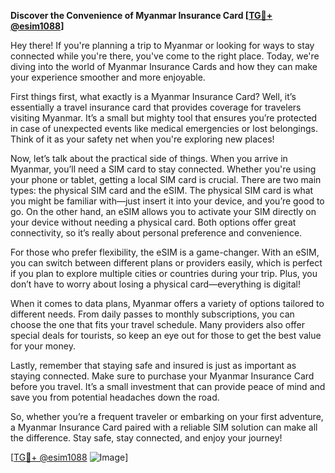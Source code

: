 **Discover the Convenience of Myanmar Insurance Card [[TG💪+ @esim1088](https://t.me/s/esim1088)]**

Hey there! If you're planning a trip to Myanmar or looking for ways to stay connected while you're there, you've come to the right place. Today, we're diving into the world of Myanmar Insurance Cards and how they can make your experience smoother and more enjoyable.

First things first, what exactly is a Myanmar Insurance Card? Well, it’s essentially a travel insurance card that provides coverage for travelers visiting Myanmar. It’s a small but mighty tool that ensures you’re protected in case of unexpected events like medical emergencies or lost belongings. Think of it as your safety net when you're exploring new places!

Now, let’s talk about the practical side of things. When you arrive in Myanmar, you’ll need a SIM card to stay connected. Whether you're using your phone or tablet, getting a local SIM card is crucial. There are two main types: the physical SIM card and the eSIM. The physical SIM card is what you might be familiar with—just insert it into your device, and you’re good to go. On the other hand, an eSIM allows you to activate your SIM directly on your device without needing a physical card. Both options offer great connectivity, so it’s really about personal preference and convenience.

For those who prefer flexibility, the eSIM is a game-changer. With an eSIM, you can switch between different plans or providers easily, which is perfect if you plan to explore multiple cities or countries during your trip. Plus, you don’t have to worry about losing a physical card—everything is digital!

When it comes to data plans, Myanmar offers a variety of options tailored to different needs. From daily passes to monthly subscriptions, you can choose the one that fits your travel schedule. Many providers also offer special deals for tourists, so keep an eye out for those to get the best value for your money.

Lastly, remember that staying safe and insured is just as important as staying connected. Make sure to purchase your Myanmar Insurance Card before you travel. It’s a small investment that can provide peace of mind and save you from potential headaches down the road.

So, whether you’re a frequent traveler or embarking on your first adventure, a Myanmar Insurance Card paired with a reliable SIM solution can make all the difference. Stay safe, stay connected, and enjoy your journey!

[[TG💪+ @esim1088](https://t.me/s/esim1088) ![Image](https://i.postimg.cc/Y0z9fWf4/image.png)]